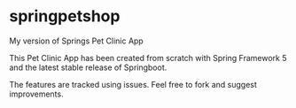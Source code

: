 # springpetshop
My version of Springs Pet Clinic App

This Pet Clinic App has been created from scratch with Spring Framework 5 and the latest stable release of Springboot.

The features are tracked using issues. Feel free to fork and suggest improvements.
